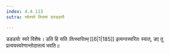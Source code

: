 ```yaml
---
index: 4.4.113
sutra: स्रोतसो विभाषा ड्यड्ड्यौ

---
```

   डडडयोः स्वरे विशेषः। डति हि सति _तित्स्वरितम्_ [[6|1|185]]  इत्यन्तस्वरितः स्यात्, डए तु प्रत्ययस्वरेणान्तोदात्तत्वं भवति॥